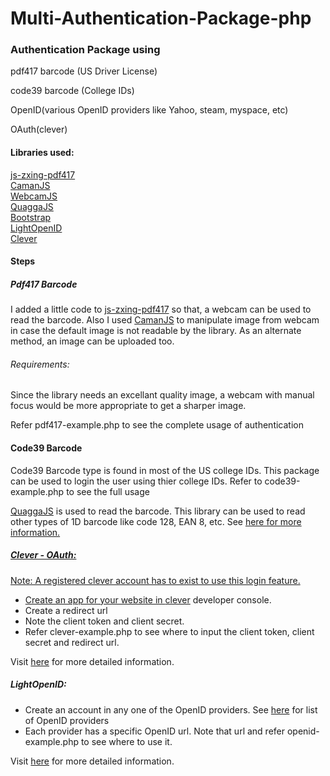 # Multi-Authentication-Package-php
<h3>Authentication Package using</h3>

<p>pdf417 barcode (US Driver License)</p>
<p>code39 barcode (College IDs)</p>
<p>OpenID(various OpenID providers like Yahoo, steam, myspace, etc)</p>
<p>OAuth(clever)</p>

<h4>Libraries used:</h4>
<a href='https://github.com/PeculiarVentures/js-zxing-pdf417'>js-zxing-pdf417</a></br>
<a href='https://github.com/meltingice/CamanJS'>CamanJS</a></br>
<a href='https://github.com/jhuckaby/webcamjs'>WebcamJS</a></br>
<a href='https://github.com/serratus/quaggaJS'>QuaggaJS</a></br>
<a href='https://github.com/twbs/bootstrap'>Bootstrap</a></br>
<a href='https://github.com/matula/laravel-lightopenid'>LightOpenID</a></br>
<a href='https://github.com/Clever/clever-oauth-examples/tree/master/php'>Clever</a></br>

<h4>Steps</h4>

<h5>Pdf417 Barcode</h5>

<p>I added a little code to <a href='https://github.com/PeculiarVentures/js-zxing-pdf417'>js-zxing-pdf417</a> so that, a webcam can be used to read the barcode. Also I used <a href='https://github.com/meltingice/CamanJS'>CamanJS</a> to manipulate image from webcam in case the default image is not readable by the library. As an alternate method, an image can be uploaded too.</p>

<h6>Requirements:</h6> <p> Since the library needs an excellant quality image, a webcam with manual focus would be more appropriate to get a sharper image.</p>

<p>Refer pdf417-example.php to see the complete usage of authentication</p>

<h4>Code39 Barcode</h5>

<p>Code39 Barcode type is found in most of the US college IDs. This package can be used to login the user using thier college IDs. Refer to code39-example.php to see the full usage</p>

<a href='https://github.com/serratus/quaggaJS'>QuaggaJS</a> is used to read the barcode. This library can be used to read other types of 1D barcode like code 128, EAN 8, etc. See <a href='https://serratus.github.io/quaggaJS/'>here for more information.


<h5>Clever - OAuth:</h5>

Note: A registered clever account has to exist to use this login feature.

<ul>
<li>Create an app for your website in <a href='https://clever.com/developers'>clever</a> developer console.</li>
<li>Create a redirect url</li>
<li>Note the client token and client secret.</li>
<li>Refer clever-example.php to see where to input the client token, client secret and redirect url.</li>
</ul>

Visit <a href='https://dev.clever.com/'>here</a> for more detailed information.

<h5>LightOpenID:</h5>


<ul>
<li>Create an account in any one of the OpenID providers. See <a href='http://openid.net/get-an-openid/'>here</a> for list of OpenID providers</li>
<li>Each provider has a specific OpenID url. Note that url and refer openid-example.php to see where to use it.</li>
</ul>

Visit <a href='https://github.com/iignatov/LightOpenID'>here</a> for more detailed information.





